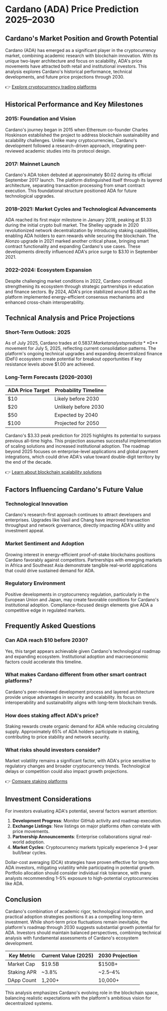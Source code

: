 # Cardano (ADA) Price Prediction 2025–2030  

## Cardano's Market Position and Growth Potential  

Cardano (ADA) has emerged as a significant player in the cryptocurrency market, combining academic research with blockchain innovation. With its unique two-layer architecture and focus on scalability, ADA's price movements have attracted both retail and institutional investors. This analysis explores Cardano's historical performance, technical developments, and future price projections through 2030.  

👉 [Explore cryptocurrency trading platforms](https://bit.ly/okx-bonus)  

## Historical Performance and Key Milestones  

### 2015: Foundation and Vision  
Cardano's journey began in 2015 when Ethereum co-founder Charles Hoskinson established the project to address blockchain sustainability and scalability challenges. Unlike many cryptocurrencies, Cardano's development followed a research-driven approach, integrating peer-reviewed academic studies into its protocol design.  

### 2017: Mainnet Launch  
Cardano's ADA token debuted at approximately $0.02 during its official September 2017 launch. The platform distinguished itself through its layered architecture, separating transaction processing from smart contract execution. This foundational structure positioned ADA for future technological upgrades.  

### 2018–2021: Market Cycles and Technological Advancements  
ADA reached its first major milestone in January 2018, peaking at $1.33 during the initial crypto bull market. The Shelley upgrade in 2020 revolutionized network decentralization by introducing staking capabilities, enabling ADA holders to earn rewards while securing the blockchain. The Alonzo upgrade in 2021 marked another critical phase, bringing smart contract functionality and expanding Cardano's use cases. These developments directly influenced ADA's price surge to $3.10 in September 2021.  

### 2022–2024: Ecosystem Expansion  
Despite challenging market conditions in 2022, Cardano continued strengthening its ecosystem through strategic partnerships in education and finance sectors. By 2024, ADA's price stabilized around $0.80 as the platform implemented energy-efficient consensus mechanisms and enhanced cross-chain interoperability.  

## Technical Analysis and Price Projections  

### Short-Term Outlook: 2025  
As of July 2025, Cardano trades at $0.5837. Market analysts predict a **$0** movement for July 5, 2025, reflecting current consolidation patterns. The platform's ongoing technical upgrades and expanding decentralized finance (DeFi) ecosystem create potential for breakout opportunities if key resistance levels above $1.00 are achieved.  

### Long-Term Forecasts (2026–2030)  

| ADA Price Target | Probability Timeline |  
|------------------|----------------------|  
| $10              | Likely before 2030   |  
| $20              | Unlikely before 2030 |  
| $50              | Expected by 2040     |  
| $100             | Projected for 2050   |  

Cardano's $3.33 peak prediction for 2025 highlights its potential to surpass previous all-time highs. This projection assumes successful implementation of scaling solutions and increased institutional adoption. The roadmap beyond 2025 focuses on enterprise-level applications and global payment integrations, which could drive ADA's value toward double-digit territory by the end of the decade.  

👉 [Learn about blockchain scalability solutions](https://bit.ly/okx-bonus)  

## Factors Influencing Cardano's Future Value  

### Technological Innovation  
Cardano's research-first approach continues to attract developers and enterprises. Upgrades like Vasil and Chang have improved transaction throughput and network governance, directly impacting ADA's utility and investment appeal.  

### Market Sentiment and Adoption  
Growing interest in energy-efficient proof-of-stake blockchains positions Cardano favorably against competitors. Partnerships with emerging markets in Africa and Southeast Asia demonstrate tangible real-world applications that could drive sustained demand for ADA.  

### Regulatory Environment  
Positive developments in cryptocurrency regulation, particularly in the European Union and Japan, may create favorable conditions for Cardano's institutional adoption. Compliance-focused design elements give ADA a competitive edge in regulated markets.  

## Frequently Asked Questions  

### Can ADA reach $10 before 2030?  
Yes, this target appears achievable given Cardano's technological roadmap and expanding ecosystem. Institutional adoption and macroeconomic factors could accelerate this timeline.  

### What makes Cardano different from other smart contract platforms?  
Cardano's peer-reviewed development process and layered architecture provide unique advantages in security and scalability. Its focus on interoperability and sustainability aligns with long-term blockchain trends.  

### How does staking affect ADA's price?  
Staking rewards create organic demand for ADA while reducing circulating supply. Approximately 65% of ADA holders participate in staking, contributing to price stability and network security.  

### What risks should investors consider?  
Market volatility remains a significant factor, with ADA's price sensitive to regulatory changes and broader cryptocurrency trends. Technological delays or competition could also impact growth projections.  

👉 [Compare staking platforms](https://bit.ly/okx-bonus)  

## Investment Considerations  

For investors evaluating ADA's potential, several factors warrant attention:  
1. **Development Progress**: Monitor GitHub activity and roadmap execution.  
2. **Exchange Listings**: New listings on major platforms often correlate with price movements.  
3. **Partnership Announcements**: Enterprise collaborations signal real-world adoption.  
4. **Market Cycles**: Cryptocurrency markets typically experience 3–4 year bull/bear cycles.  

Dollar-cost averaging (DCA) strategies have proven effective for long-term ADA investors, mitigating volatility while participating in potential growth. Portfolio allocation should consider individual risk tolerance, with many analysts recommending 1–5% exposure to high-potential cryptocurrencies like ADA.  

## Conclusion  

Cardano's combination of academic rigor, technological innovation, and practical adoption strategies positions it as a compelling long-term investment. While short-term price fluctuations remain inevitable, the platform's roadmap through 2030 suggests substantial growth potential for ADA. Investors should maintain balanced perspectives, combining technical analysis with fundamental assessments of Cardano's ecosystem development.  

| Key Metric | Current Value (2025) | 2030 Projection |  
|------------|----------------------|-----------------|  
| Market Cap | $19.5B               | $150B+          |  
| Staking APR| ~3.8%                | ~2.5–4%         |  
| DApp Count | 1,200+               | 10,000+         |  

This analysis emphasizes Cardano's evolving role in the blockchain space, balancing realistic expectations with the platform's ambitious vision for decentralized systems.